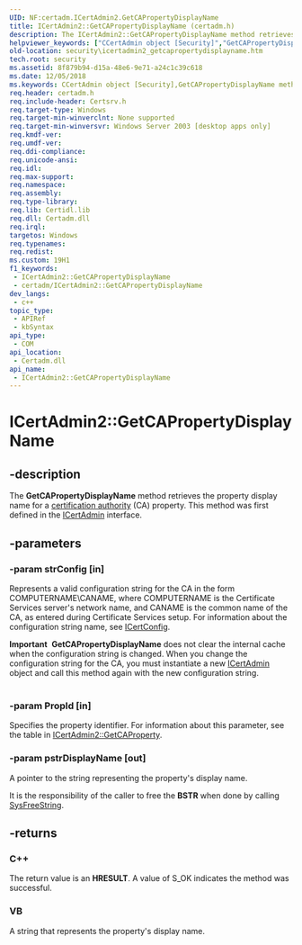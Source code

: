 ```yaml
---
UID: NF:certadm.ICertAdmin2.GetCAPropertyDisplayName
title: ICertAdmin2::GetCAPropertyDisplayName (certadm.h)
description: The ICertAdmin2::GetCAPropertyDisplayName method retrieves the property display name for a certification authority (CA) property.
helpviewer_keywords: ["CCertAdmin object [Security]","GetCAPropertyDisplayName method","GetCAPropertyDisplayName","GetCAPropertyDisplayName method [Security]","GetCAPropertyDisplayName method [Security]","CCertAdmin object","GetCAPropertyDisplayName method [Security]","ICertAdmin2 interface","ICertAdmin2 interface [Security]","GetCAPropertyDisplayName method","ICertAdmin2.GetCAPropertyDisplayName","ICertAdmin2::GetCAPropertyDisplayName","_certsrv_icertadmin2_getcapropertydisplayname","certadm/ICertAdmin2::GetCAPropertyDisplayName","security.icertadmin2_getcapropertydisplayname"]
old-location: security\icertadmin2_getcapropertydisplayname.htm
tech.root: security
ms.assetid: 8f879b94-d15a-48e6-9e71-a24c1c39c618
ms.date: 12/05/2018
ms.keywords: CCertAdmin object [Security],GetCAPropertyDisplayName method, GetCAPropertyDisplayName, GetCAPropertyDisplayName method [Security], GetCAPropertyDisplayName method [Security],CCertAdmin object, GetCAPropertyDisplayName method [Security],ICertAdmin2 interface, ICertAdmin2 interface [Security],GetCAPropertyDisplayName method, ICertAdmin2.GetCAPropertyDisplayName, ICertAdmin2::GetCAPropertyDisplayName, _certsrv_icertadmin2_getcapropertydisplayname, certadm/ICertAdmin2::GetCAPropertyDisplayName, security.icertadmin2_getcapropertydisplayname
req.header: certadm.h
req.include-header: Certsrv.h
req.target-type: Windows
req.target-min-winverclnt: None supported
req.target-min-winversvr: Windows Server 2003 [desktop apps only]
req.kmdf-ver: 
req.umdf-ver: 
req.ddi-compliance: 
req.unicode-ansi: 
req.idl: 
req.max-support: 
req.namespace: 
req.assembly: 
req.type-library: 
req.lib: Certidl.lib
req.dll: Certadm.dll
req.irql: 
targetos: Windows
req.typenames: 
req.redist: 
ms.custom: 19H1
f1_keywords:
 - ICertAdmin2::GetCAPropertyDisplayName
 - certadm/ICertAdmin2::GetCAPropertyDisplayName
dev_langs:
 - c++
topic_type:
 - APIRef
 - kbSyntax
api_type:
 - COM
api_location:
 - Certadm.dll
api_name:
 - ICertAdmin2::GetCAPropertyDisplayName
---
```


# ICertAdmin2::GetCAPropertyDisplayName


## -description

The <b>GetCAPropertyDisplayName</b> method retrieves the property display name for a <a href="/windows/desktop/SecGloss/c-gly">certification authority</a> (CA) property. This method was first defined in the <a href="/windows/desktop/api/certadm/nn-certadm-icertadmin">ICertAdmin</a> interface.

## -parameters

### -param strConfig [in]

Represents a valid configuration string for the CA in the form COMPUTERNAME\CANAME, where COMPUTERNAME is the Certificate Services server's network name, and CANAME is the common name of the CA, as entered during Certificate Services setup. For information about the configuration string name, see 
<a href="/windows/desktop/api/certcli/nn-certcli-icertconfig">ICertConfig</a>.

<div class="alert"><b>Important</b>  <b>GetCAPropertyDisplayName</b> does not clear the internal cache when the configuration string is changed. When you change the configuration string for the CA, you must instantiate a new <a href="/windows/desktop/api/certadm/nn-certadm-icertadmin2">ICertAdmin</a> object and call this method again with the new configuration string.</div>
<div> </div>

### -param PropId [in]

Specifies the property identifier. For information about this parameter, see the table in 
<a href="/windows/desktop/api/certadm/nf-certadm-icertadmin2-getcaproperty">ICertAdmin2::GetCAProperty</a>.

### -param pstrDisplayName [out]

A pointer to the string representing the property's display name.

It is the responsibility of the caller to free the <b>BSTR</b> when done by calling <a href="/previous-versions/windows/desktop/api/oleauto/nf-oleauto-sysfreestring">SysFreeString</a>.

## -returns

<h3>C++</h3>
The return value is an <b>HRESULT</b>. A value of S_OK indicates the method was successful.

<h3>VB</h3>
A string that represents the property's display name.

